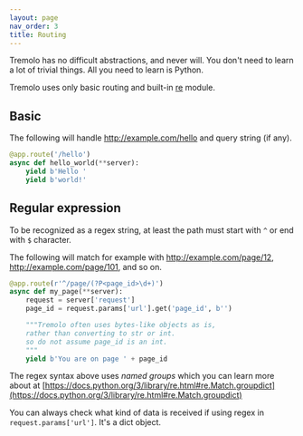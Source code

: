 ```yaml
---
layout: page
nav_order: 3
title: Routing
---
```


Tremolo has no difficult abstractions, and never will. You don't need to learn a lot of trivial things. All you need to learn is Python.

Tremolo uses only basic routing and built-in [re](https://docs.python.org/3/library/re.html) module.

## Basic
The following will handle
http://example.com/hello and query string (if any).

```python
@app.route('/hello')
async def hello_world(**server):
    yield b'Hello '
    yield b'world!'
```

## Regular expression
To be recognized as a regex string, at least the path must start with `^` or end with `$` character.

The following will match for example with http://example.com/page/12, http://example.com/page/101, and so on.

```python
@app.route(r'^/page/(?P<page_id>\d+)')
async def my_page(**server):
    request = server['request']
    page_id = request.params['url'].get('page_id', b'')

    """Tremolo often uses bytes-like objects as is,
    rather than converting to str or int.
    so do not assume page_id is an int.
    """
    yield b'You are on page ' + page_id
```

The regex syntax above uses *named groups* which you can learn more about at [https://docs.python.org/3/library/re.html#re.Match.groupdict](https://docs.python.org/3/library/re.html#re.Match.groupdict)

You can always check what kind of data is received if using regex in `request.params['url']`. It's a dict object.
